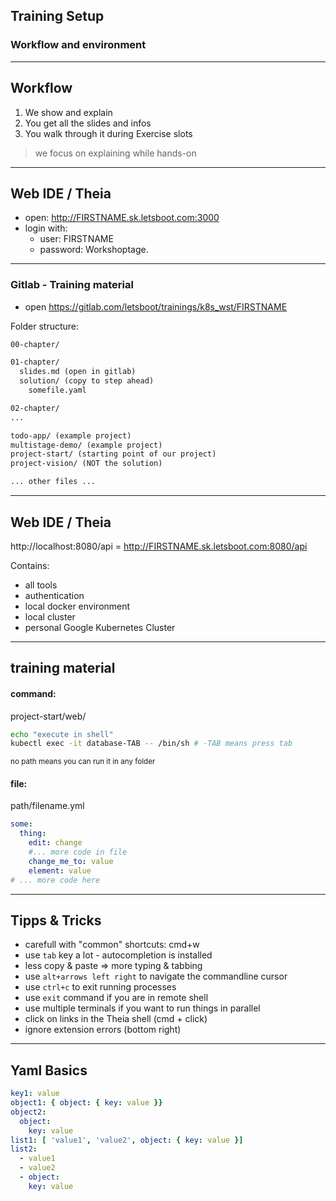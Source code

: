 ## Training Setup
### Workflow and environment

----

## Workflow

1. We show and explain
2. You get all the slides and infos
3. You walk through it during Exercise slots

> we focus on explaining while hands-on

----

## Web IDE / Theia

* open: http://FIRSTNAME.sk.letsboot.com:3000
* login with:
  * user: FIRSTNAME
  * password: Workshoptage.

----

### Gitlab - Training material

* open https://gitlab.com/letsboot/trainings/k8s_wst/FIRSTNAME

Folder structure:
```txt
00-chapter/

01-chapter/
  slides.md (open in gitlab)
  solution/ (copy to step ahead)
    somefile.yaml

02-chapter/
...

todo-app/ (example project)
multistage-demo/ (example project)
project-start/ (starting point of our project)
project-vision/ (NOT the solution)

... other files ...
```

----

## Web IDE / Theia

http://localhost:8080/api = http://FIRSTNAME.sk.letsboot.com:8080/api

Contains:
* all tools
* authentication
* local docker environment
* local cluster
* personal Google Kubernetes Cluster

----

## training material

#### command:

project-start/web/
```bash
echo "execute in shell"
kubectl exec -it database-TAB -- /bin/sh # -TAB means press tab
```
<small>no path means you can run it in any folder</small>

#### file:

path/filename.yml
```yaml
some:
  thing:
    edit: change
    #... more code in file
    change_me_to: value
    element: value
# ... more code here
```

----

## Tipps & Tricks

* carefull with "common" shortcuts: cmd+w
* use `tab` key a lot - autocompletion is installed
* less copy & paste => more typing & tabbing
* use `alt+arrows left right` to navigate the commandline cursor
* use `ctrl+c` to exit running processes
* use `exit` command if you are in remote shell
* use multiple terminals if you want to run things in parallel
* click on links in the Theia shell (cmd + click)
* ignore extension errors (bottom right)

----

## Yaml Basics

```yaml
key1: value
object1: { object: { key: value }}
object2:
  object: 
    key: value
list1: [ 'value1', 'value2', object: { key: value }]
list2: 
  - value1
  - value2
  - object: 
    key: value
```